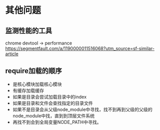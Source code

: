 # 其他问题

## 监测性能的工具

chrome devtool -> performance
https://segmentfault.com/a/1190000011516068?utm_source=sf-similar-article

## require加载的顺序

- 是核心模块加载核心模块
- 有缓存加载缓存
- 如果是目录会尝试加载目录中的index
- 如果是目录和文件会查找指定的目录文件
- 如果不是目录会从父级node_module中寻找，找不到再到父级的父级的node_module中找，直到到顶层文件系统
- 再找不到会到全局变量NODE_PATH中寻找。